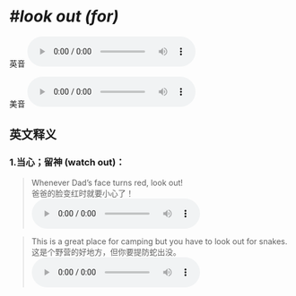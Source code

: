 # ***\#look out (for)*** 
英音
<audio src="./media/look out for1_AAC.aac" controls="controls"></audio>

美音
<audio src="./media/look out for2_AAC.aac" controls="controls"></audio>



  

英文释义
---
### 1.**当心；留神 (watch out)：**  

 > Whenever Dad’s face turns red, look out!  
 > 爸爸的脸变红时就要小心了！    
<audio src="./media/look-32.aac" controls="controls"></audio>

 > This is a great place for camping but you have to look out for snakes.   
 > 这是个野营的好地方，但你要提防蛇出没。    
<audio src="./media/look-33.aac" controls="controls"></audio>


